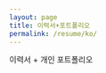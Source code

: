 ```yaml
---
layout: page
title: 이력서+포트폴리오
permalink: /resume/ko/
---
```


이력서 + 개인 포트폴리오
<object data="/assets/resume-KO.pdf" width="800" height="1000" />
